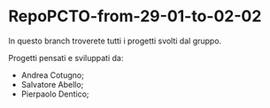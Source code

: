 # RepoPCTO-from-29-01-to-02-02
In questo branch troverete tutti i progetti svolti dal gruppo.

Progetti pensati e sviluppati da:
- Andrea Cotugno;
- Salvatore Abello;
- Pierpaolo Dentico;

